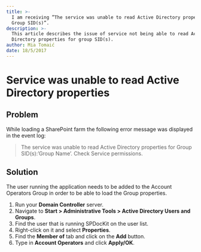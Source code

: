 ```yaml
---
title: >-
  I am receiving ”The service was unable to read Active Directory properties for
  Group SID(s)”.
description: >-
  This article describes the issue of service not being able to read Active
  Directory properties for group SID(s).
author: Mia Tomaić
date: 18/5/2017
---
```


# Service was unable to read Active Directory properties

## Problem

While loading a SharePoint farm the following error message was displayed in the event log:

> The service was unable to read Active Directory properties for Group SID\(s\):’Group Name’. Check Service permissions.

## Solution

The user running the application needs to be added to the Account Operators Group in order to be able to load the Group properties. 

1. Run your **Domain Controller** server. 
2. Navigate to **Start &gt; Administrative Tools &gt; Active Directory Users and Groups**. 
3. Find the user that is running SPDocKit on the user list. 
4. Right-click on it and select **Properties**. 
5. Find the **Member of** tab and click on the **Add** button. 
6. Type in **Account Operators** and click **Apply/OK**.



